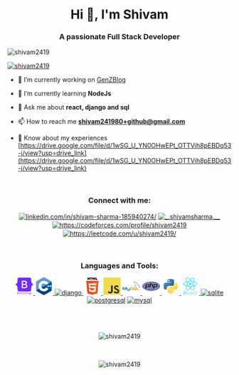 <h1 align="center">Hi 👋, I'm Shivam</h1>
<h3 align="center">A passionate Full Stack Developer</h3>

<p align="left"> <img src="https://komarev.com/ghpvc/?username=shivam2419&label=Profile%20views&color=0e75b6&style=flat" alt="shivam2419" /> </p>

<p align="left"> <a href="https://github.com/ryo-ma/github-profile-trophy"><img src="https://github-profile-trophy.vercel.app/?username=shivam2419" alt="shivam2419" /></a> </p>

- 🔭 I’m currently working on [GenZBlog](https://github.com/shivam2419/GenZBlog.git)

- 🌱 I’m currently learning **NodeJs**

- 💬 Ask me about **react, django and sql**

- 📫 How to reach me **shivam241980+github@gmail.com**

- 📄 Know about my experiences [https://drive.google.com/file/d/1wSG_U_YN0OHwEPt_OTTVih8pEBDq53-j/view?usp=drive_link](https://drive.google.com/file/d/1wSG_U_YN0OHwEPt_OTTVih8pEBDq53-j/view?usp=drive_link)

<br/>
<h3 align="center">Connect with me:</h3>
<p align="center">
<a href="https://linkedin.com/in/linkedin.com/in/shivam-sharma-185940274/" target="blank"><img align="center" src="https://raw.githubusercontent.com/rahuldkjain/github-profile-readme-generator/master/src/images/icons/Social/linked-in-alt.svg" alt="linkedin.com/in/shivam-sharma-185940274/" height="30" width="40" /></a>
<a href="https://instagram.com/_.shivamsharma.__" target="blank"><img align="center" src="https://raw.githubusercontent.com/rahuldkjain/github-profile-readme-generator/master/src/images/icons/Social/instagram.svg" alt="_.shivamsharma.__" height="30" width="40" /></a>
<a href="https://codeforces.com/profile/https://codeforces.com/profile/shivam2419" target="blank"><img align="center" src="https://raw.githubusercontent.com/rahuldkjain/github-profile-readme-generator/master/src/images/icons/Social/codeforces.svg" alt="https://codeforces.com/profile/shivam2419" height="30" width="40" /></a>
<a href="https://www.leetcode.com/https://leetcode.com/u/shivam2419/" target="blank"><img align="center" src="https://raw.githubusercontent.com/rahuldkjain/github-profile-readme-generator/master/src/images/icons/Social/leet-code.svg" alt="https://leetcode.com/u/shivam2419/" height="30" width="40" /></a>
</p>
<br/>
<h3 align="center">Languages and Tools:</h3>
<p align="center"> 
<a href="https://getbootstrap.com" target="_blank" rel="noreferrer"> <img src="https://raw.githubusercontent.com/devicons/devicon/master/icons/bootstrap/bootstrap-plain-wordmark.svg" alt="bootstrap" width="40" height="40"/> </a> 
<a href="https://www.w3schools.com/cpp/" target="_blank" rel="noreferrer"> <img src="https://raw.githubusercontent.com/devicons/devicon/master/icons/cplusplus/cplusplus-original.svg" alt="cplusplus" width="40" height="40"/> </a> 
<a href="https://www.djangoproject.com/" target="_blank" rel="noreferrer"> <img src="https://cdn.worldvectorlogo.com/logos/django.svg" alt="django" width="40" height="40"/> </a> 
<a href="https://www.w3.org/html/" target="_blank" rel="noreferrer"> <img src="https://raw.githubusercontent.com/devicons/devicon/master/icons/html5/html5-original-wordmark.svg" alt="html5" width="40" height="40"/> </a> 
<a href="https://developer.mozilla.org/en-US/docs/Web/JavaScript" target="_blank" rel="noreferrer"> <img src="https://raw.githubusercontent.com/devicons/devicon/master/icons/javascript/javascript-original.svg" alt="javascript" width="40" height="40"/> </a> 
<a href="https://www.mysql.com/" target="_blank" rel="noreferrer"> <img src="https://raw.githubusercontent.com/devicons/devicon/master/icons/mysql/mysql-original-wordmark.svg" alt="mysql" width="40" height="40"/> </a> 
<a href="https://www.php.net" target="_blank" rel="noreferrer"> <img src="https://raw.githubusercontent.com/devicons/devicon/master/icons/php/php-original.svg" alt="php" width="40" height="40"/> </a> 
<a href="https://www.python.org" target="_blank" rel="noreferrer"> <img src="https://raw.githubusercontent.com/devicons/devicon/master/icons/python/python-original.svg" alt="python" width="40" height="40"/> </a> 
<a href="https://reactjs.org/" target="_blank" rel="noreferrer"> <img src="https://raw.githubusercontent.com/devicons/devicon/master/icons/react/react-original-wordmark.svg" alt="react" width="40" height="40"/> </a> 
<a href="https://www.sqlite.org/" target="_blank" rel="noreferrer"> <img src="https://www.vectorlogo.zone/logos/sqlite/sqlite-icon.svg" alt="sqlite" width="40" height="40"/> </a> 
<a href="https://www.postgresql.org/" target="_blank" rel="noreferrer"> <img src="https://www.vectorlogo.zone/logos/postgresql/postgresql-icon.svg" alt="postgresql" width="40" height="40"/></a>
<a href="https://www.mysql.com/" target="_blank" rel="noreferrer"><img src="https://www.vectorlogo.zone/logos/mysql/mysql-icon.svg" alt="mysql" width="40" height="40"/></a>
</p>
<br/><br/>
<p align="center"><img align="center" src="https://github-readme-stats.vercel.app/api/top-langs?username=shivam2419&show_icons=true&locale=en&layout=compact" alt="shivam2419" /></p>
<br/>
<p align="center"><img align="center" src="https://github-readme-streak-stats.herokuapp.com/?user=shivam2419&" alt="shivam2419" /></p>

